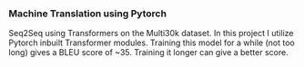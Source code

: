 ### Machine Translation using Pytorch

Seq2Seq using Transformers on the Multi30k
dataset. In this project I utilize Pytorch
inbuilt Transformer modules. Training this model for a
while (not too long) gives a BLEU score
of ~35. Training it longer can give a better score.
